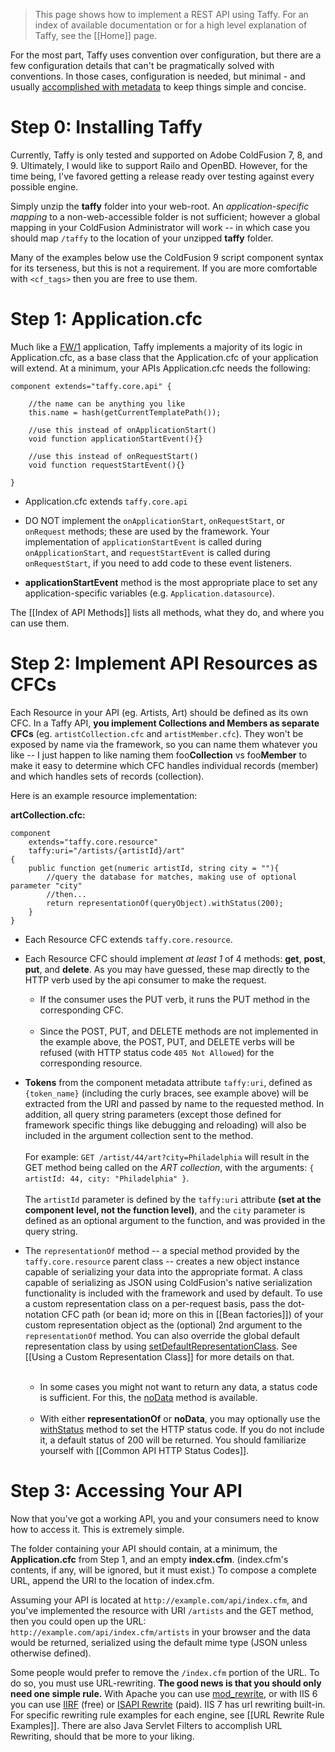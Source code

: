 >This page shows how to implement a REST API using Taffy. For an index of available documentation or for a high level explanation of Taffy, see the [[Home]] page.

For the most part, Taffy uses convention over configuration, but there are a few configuration details that can't be pragmatically solved with conventions. In those cases, configuration is needed, but minimal - and usually [accomplished with metadata](/atuttle/Taffy/wiki/Configuration-via-Metadata) to keep things simple and concise.

# Step 0: Installing Taffy

Currently, Taffy is only tested and supported on Adobe ColdFusion 7, 8, and 9. Ultimately, I would like to support Railo and OpenBD. However, for the time being, I've favored getting a release ready over testing against every possible engine.

Simply unzip the **taffy** folder into your web-root. An _application-specific mapping_ to a non-web-accessible folder is not sufficient; however a global mapping in your ColdFusion Administrator will work -- in which case you should map `/taffy` to the location of your unzipped **taffy** folder.

Many of the examples below use the ColdFusion 9 script component syntax for its terseness, but this is not a requirement. If you are more comfortable with `<cf_tags>` then you are free to use them.

# Step 1: Application.cfc

Much like a [FW/1](http://github.com/seancorfield/fw1/) application, Taffy implements a majority of its logic in Application.cfc, as a base class that the Application.cfc of your application will extend. At a minimum, your APIs Application.cfc needs the following:

```cfs
component extends="taffy.core.api" {

	//the name can be anything you like
	this.name = hash(getCurrentTemplatePath());

	//use this instead of onApplicationStart()
	void function applicationStartEvent(){}
	
	//use this instead of onRequestStart()
	void function requestStartEvent(){}

}
```

* Application.cfc extends `taffy.core.api`

* DO NOT implement the `onApplicationStart`, `onRequestStart`, or `onRequest` methods; these are used by the framework. Your implementation of `applicationStartEvent` is called during `onApplicationStart`, and `requestStartEvent` is called during `onRequestStart`, if you need to add code to these event listeners.

* **applicationStartEvent** method is the most appropriate place to set any application-specific variables (e.g. `Application.datasource`).

The [[Index of API Methods]] lists all methods, what they do, and where you can use them.

# Step 2: Implement API Resources as CFCs

Each Resource in your API (eg. Artists, Art) should be defined as its own CFC. In a Taffy API, **you implement Collections and Members as separate CFCs** (eg. `artistCollection.cfc` and `artistMember.cfc`). They won't be exposed by name via the framework, so you can name them whatever you like -- I just happen to like naming them foo**Collection** vs foo**Member** to make it easy to determine which CFC handles individual records (member) and which handles sets of records (collection).

Here is an example resource implementation:

**artCollection.cfc:**

```cfs
component 
	extends="taffy.core.resource" 
	taffy:uri="/artists/{artistId}/art"
{
	public function get(numeric artistId, string city = ""){
		//query the database for matches, making use of optional parameter "city"
		//then...
		return representationOf(queryObject).withStatus(200);
	}
}
```

* Each Resource CFC extends `taffy.core.resource`.

* Each Resource CFC should implement _at least 1_ of 4 methods: **get**, **post**, **put**, and **delete**. As you may have guessed, these map directly to the HTTP verb used by the api consumer to make the request.<br/>
  * If the consumer uses the PUT verb, it runs the PUT method in the corresponding CFC. <br/><br/>
  * Since the POST, PUT, and DELETE methods are not implemented in the example above, the POST, PUT, and DELETE verbs will be refused (with HTTP status code `405 Not Allowed`) for the corresponding resource.

* **Tokens** from the component metadata attribute `taffy:uri`, defined as `{token_name}` (including the curly braces, see example above) will be extracted from the URI and passed by name to the requested method. In addition, all query string parameters (except those defined for framework specific things like debugging and reloading) will also be included in the argument collection sent to the method. <br/><br/>For example: `GET /artist/44/art?city=Philadelphia` will result in the GET method being called on the _ART collection_, with the arguments: `{ artistId: 44, city: "Philadelphia" }`.<br/><br/>The `artistId` parameter is defined by the `taffy:uri` attribute **(set at the component level, not the function level)**, and the `city` parameter is defined as an optional argument to the function, and was provided in the query string.

* The `representationOf` method -- a special method provided by the `taffy.core.resource` parent class -- creates a new object instance capable of serializing your data into the appropriate format. A class capable of serializing as JSON using ColdFusion's native serialization functionality is included with the framework and used by default. To use a custom representation class on a per-request basis, pass the dot-notation CFC path (or bean id; more on this in [[Bean factories]]) of your custom representation object as the (optional) 2nd argument to the `representationOf` method. You can also override the global default representation class by using [setDefaultRepresentationClass](/atuttle/Taffy/wiki/Index-of-API-Methods#setDefaultRepresentationClass). See [[Using a Custom Representation Class]] for more details on that.<br/><br/>
  * In some cases you might not want to return any data, a status code is sufficient. For this, the [noData](/atuttle/Taffy/wiki/index-of-api-methods#noData) method is available.<br/><br/>
  * With either **representationOf** or **noData**, you may optionally use the [withStatus](/atuttle/Taffy/wiki/index-of-api-methods#withStatus) method to set the HTTP status code. If you do not include it, a default status of 200 will be returned. You should familiarize yourself with [[Common API HTTP Status Codes]].

# Step 3: Accessing Your API

Now that you've got a working API, you and your consumers need to know how to access it. This is extremely simple.

The folder containing your API should contain, at a minimum, the **Application.cfc** from Step 1, and an empty **index.cfm**. (index.cfm's contents, if any, will be ignored, but it must exist.) To compose a complete URL, append the URI to the location of index.cfm.

Assuming your API is located at `http://example.com/api/index.cfm`, and you've implemented the resource with URI `/artists` and the GET method, then you could open up the URL: `http://example.com/api/index.cfm/artists` in your browser and the data would be returned, serialized using the default mime type (JSON unless otherwise defined).

Some people would prefer to remove the `/index.cfm` portion of the URL. To do so, you must use URL-rewriting. **The good news is that you should only need one simple rule.** With Apache you can use [mod_rewrite](http://httpd.apache.org/docs/2.2/mod/mod_rewrite.html), or with IIS 6 you can use [IIRF](http://iirf.codeplex.com/) (free) or [ISAPI Rewrite](http://www.isapirewrite.com/) (paid). IIS 7 has url rewriting built-in. For specific rewriting rule examples for each engine, see [[URL Rewrite Rule Examples]]. There are also Java Servlet Filters to accomplish URL Rewriting, should that be more to your liking.